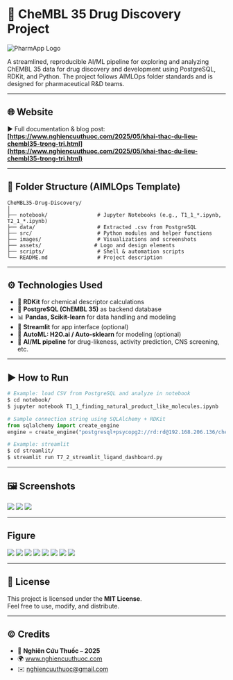 # 🔬 CheMBL 35 Drug Discovery Project

![PharmApp Logo](https://raw.githubusercontent.com/nghiencuuthuoc/PharmApp/refs/heads/master/images/PharmApp-logo.png)

A streamlined, reproducible AI/ML pipeline for exploring and analyzing ChEMBL 35 data for drug discovery and development using PostgreSQL, RDKit, and Python. The project follows AIMLOps folder standards and is designed for pharmaceutical R&D teams.

---

## 🌐 Website

▶️ Full documentation & blog post:  
**[https://www.nghiencuuthuoc.com/2025/05/khai-thac-du-lieu-chembl35-trong-tri.html](https://www.nghiencuuthuoc.com/2025/05/khai-thac-du-lieu-chembl35-trong-tri.html)**

---

## 📁 Folder Structure (AIMLOps Template)

```
CheMBL35-Drug-Discovery/
│
├── notebook/                # Jupyter Notebooks (e.g., T1_1_*.ipynb, T2_1_*.ipynb)
├── data/                    # Extracted .csv from PostgreSQL
├── src/                     # Python modules and helper functions
├── images/                  # Visualizations and screenshots
├── assets/                 # Logo and design elements
├── scripts/                 # Shell & automation scripts
└── README.md                # Project description
```

---

## ⚙️ Technologies Used

- 🧪 **RDKit** for chemical descriptor calculations
- 🧬 **PostgreSQL (ChEMBL 35)** as backend database
- 📊 **Pandas, Scikit-learn** for data handling and modeling
- 🚀 **Streamlit** for app interface (optional)
- 🔁 **AutoML: H2O.ai / Auto-sklearn** for modeling (optional)
- 🧠 **AI/ML pipeline** for drug-likeness, activity prediction, CNS screening, etc.

---

## ▶️ How to Run

```bash
# Example: load CSV from PostgreSQL and analyze in notebook
$ cd notebook/
$ jupyter notebook T1_1_finding_natural_product_like_molecules.ipynb
```

```python
# Sample connection string using SQLAlchemy + RDKit
from sqlalchemy import create_engine
engine = create_engine("postgresql+psycopg2://rd:rd@192.168.206.136/chembl_35")
```

```bash
# Example: streamlit
$ cd streamlit/
$ streamlit run T7_2_streamlit_ligand_dashboard.py
```

---

## 🖼 Screenshots


![](screenshots/1.png)
![](screenshots/2.png)
![](screenshots/3.png)

---

## Figure

![](images/T4_dist_MolWt.png)
![](images/T4_overlay_HAcceptors.png)
![](images/T4_overlay_HDonors.png)
![](images/T4_overlay_LogP.png)
![](images/T4_overlay_MolWt.png)
![](images/T4_dist_HAcceptors.png)
![](images/T4_dist_HDonors.png)
![](images/T4_dist_LogP.png)

---

## 📄 License

This project is licensed under the **MIT License**.  
Feel free to use, modify, and distribute.

---

## ©️ Credits

- 📌 **Nghiên Cứu Thuốc – 2025**
- 🌍 www.nghiencuuthuoc.com
- ✉️ nghiencuuthuoc@gmail.com
